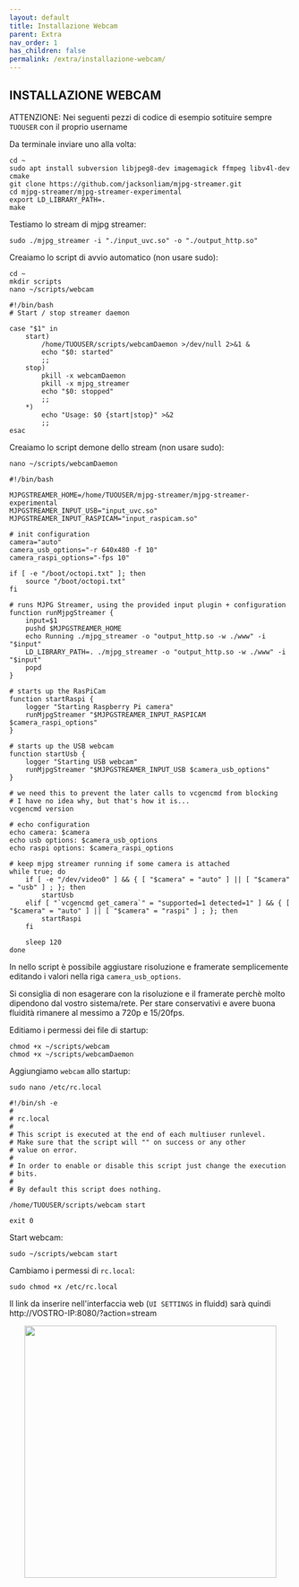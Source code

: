 ```yaml
---
layout: default
title: Installazione Webcam
parent: Extra
nav_order: 1
has_children: false
permalink: /extra/installazione-webcam/
---
```


## INSTALLAZIONE WEBCAM

ATTENZIONE: Nei seguenti pezzi di codice di esempio sotituire sempre `TUOUSER` con il proprio username

Da terminale inviare uno alla volta:

```shell
cd ~
sudo apt install subversion libjpeg8-dev imagemagick ffmpeg libv4l-dev cmake
git clone https://github.com/jacksonliam/mjpg-streamer.git
cd mjpg-streamer/mjpg-streamer-experimental
export LD_LIBRARY_PATH=.
make
```

Testiamo lo stream di mjpg streamer:

```shell
sudo ./mjpg_streamer -i "./input_uvc.so" -o "./output_http.so"
```


Creaiamo lo script di avvio automatico (non usare sudo):

```shell
cd ~
mkdir scripts
nano ~/scripts/webcam
```

```
#!/bin/bash
# Start / stop streamer daemon

case "$1" in
    start)
        /home/TUOUSER/scripts/webcamDaemon >/dev/null 2>&1 &
        echo "$0: started"
        ;;
    stop)
        pkill -x webcamDaemon
        pkill -x mjpg_streamer
        echo "$0: stopped"
        ;;
    *)
        echo "Usage: $0 {start|stop}" >&2
        ;;
esac
```

Creaiamo lo script demone dello stream (non usare sudo):

```shell
nano ~/scripts/webcamDaemon
```
```
#!/bin/bash

MJPGSTREAMER_HOME=/home/TUOUSER/mjpg-streamer/mjpg-streamer-experimental
MJPGSTREAMER_INPUT_USB="input_uvc.so"
MJPGSTREAMER_INPUT_RASPICAM="input_raspicam.so"

# init configuration
camera="auto"
camera_usb_options="-r 640x480 -f 10"
camera_raspi_options="-fps 10"

if [ -e "/boot/octopi.txt" ]; then
    source "/boot/octopi.txt"
fi

# runs MJPG Streamer, using the provided input plugin + configuration
function runMjpgStreamer {
    input=$1
    pushd $MJPGSTREAMER_HOME
    echo Running ./mjpg_streamer -o "output_http.so -w ./www" -i "$input"
    LD_LIBRARY_PATH=. ./mjpg_streamer -o "output_http.so -w ./www" -i "$input"
    popd
}

# starts up the RasPiCam
function startRaspi {
    logger "Starting Raspberry Pi camera"
    runMjpgStreamer "$MJPGSTREAMER_INPUT_RASPICAM $camera_raspi_options"
}

# starts up the USB webcam
function startUsb {
    logger "Starting USB webcam"
    runMjpgStreamer "$MJPGSTREAMER_INPUT_USB $camera_usb_options"
}

# we need this to prevent the later calls to vcgencmd from blocking
# I have no idea why, but that's how it is...
vcgencmd version

# echo configuration
echo camera: $camera
echo usb options: $camera_usb_options
echo raspi options: $camera_raspi_options

# keep mjpg streamer running if some camera is attached
while true; do
    if [ -e "/dev/video0" ] && { [ "$camera" = "auto" ] || [ "$camera" = "usb" ] ; }; then
        startUsb
    elif [ "`vcgencmd get_camera`" = "supported=1 detected=1" ] && { [ "$camera" = "auto" ] || [ "$camera" = "raspi" ] ; }; then
        startRaspi
    fi

    sleep 120
done
```
In nello script è possibile aggiustare risoluzione e framerate semplicemente editando i valori nella riga `camera_usb_options`.

Si consiglia di non esagerare con la risoluzione e il framerate perchè molto dipendono dal vostro sistema/rete. Per stare conservativi e avere buona fluidità rimanere al messimo a 720p e 15/20fps.


Editiamo i permessi dei file di startup:

```shell
chmod +x ~/scripts/webcam
chmod +x ~/scripts/webcamDaemon
```

Aggiungiamo `webcam` allo startup:

```shell
sudo nano /etc/rc.local
```


```
#!/bin/sh -e
#
# rc.local
#
# This script is executed at the end of each multiuser runlevel.
# Make sure that the script will "" on success or any other
# value on error.
#
# In order to enable or disable this script just change the execution
# bits.
#
# By default this script does nothing.

/home/TUOUSER/scripts/webcam start

exit 0
```


Start webcam:
```shell
sudo ~/scripts/webcam start
```

Cambiamo i permessi di `rc.local`:
```shell
sudo chmod +x /etc/rc.local
```

Il link da inserire nell'interfaccia web (`UI SETTINGS` in fluidd) sarà quindi http://VOSTRO-IP:8080/?action=stream

<p align="center">
<img src="https://raw.githubusercontent.com/sugar012/klipperITA/main/images/image33.png" height="450">
</p>
